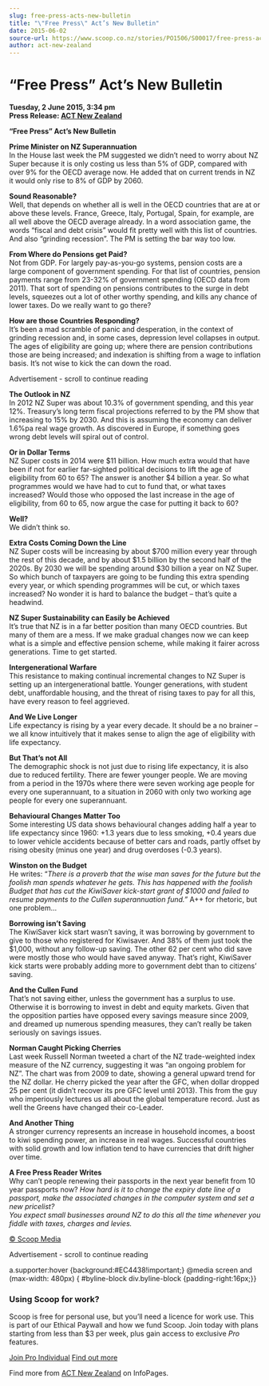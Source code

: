 ```yaml
---
slug: free-press-acts-new-bulletin
title: "\"Free Press\" Act’s New Bulletin"
date: 2015-06-02
source-url: https://www.scoop.co.nz/stories/PO1506/S00017/free-press-acts-new-bulletin.htm
author: act-new-zealand
---
```

“Free Press” Act’s New Bulletin
===============================

**Tuesday, 2 June 2015, 3:34 pm**  
**Press Release: [ACT New Zealand](https://info.scoop.co.nz/ACT_New_Zealand)**

**“Free Press” Act’s New Bulletin**

**Prime Minister on NZ Superannuation**  
In the House last week the PM suggested we didn’t need to worry about NZ Super because it is only costing us less than 5% of GDP, compared with over 9% for the OECD average now. He added that on current trends in NZ it would only rise to 8% of GDP by 2060.

**Sound Reasonable?**  
Well, that depends on whether all is well in the OECD countries that are at or above these levels. France, Greece, Italy, Portugal, Spain, for example, are all well above the OECD average already. In a word association game, the words “fiscal and debt crisis” would fit pretty well with this list of countries. And also “grinding recession”. The PM is setting the bar way too low.

**From Where do Pensions get Paid?**  
Not from GDP. For largely pay-as-you-go systems, pension costs are a large component of government spending. For that list of countries, pension payments range from 23-32% of government spending (OECD data from 2011). That sort of spending on pensions contributes to the surge in debt levels, squeezes out a lot of other worthy spending, and kills any chance of lower taxes. Do we really want to go there?

**How are those Countries Responding?**  
It’s been a mad scramble of panic and desperation, in the context of grinding recession and, in some cases, depression level collapses in output. The ages of eligibility are going up; where there are pension contributions those are being increased; and indexation is shifting from a wage to inflation basis. It’s not wise to kick the can down the road.

Advertisement - scroll to continue reading





**The Outlook in NZ**  
In 2012 NZ Super was about 10.3% of government spending, and this year 12%. Treasury’s long term fiscal projections referred to by the PM show that increasing to 15% by 2030. And this is assuming the economy can deliver 1.6%pa real wage growth. As discovered in Europe, if something goes wrong debt levels will spiral out of control.

**Or in Dollar Terms**  
NZ Super costs in 2014 were $11 billion. How much extra would that have been if not for earlier far-sighted political decisions to lift the age of eligibility from 60 to 65? The answer is another $4 billion a year. So what programmes would we have had to cut to fund that, or what taxes increased? Would those who opposed the last increase in the age of eligibility, from 60 to 65, now argue the case for putting it back to 60?

**Well?**  
We didn’t think so.

**Extra Costs Coming Down the Line**  
NZ Super costs will be increasing by about $700 million every year through the rest of this decade, and by about $1.5 billion by the second half of the 2020s. By 2030 we will be spending around $30 billion a year on NZ Super. So which bunch of taxpayers are going to be funding this extra spending every year, or which spending programmes will be cut, or which taxes increased? No wonder it is hard to balance the budget – that’s quite a headwind.

**NZ Super Sustainability can Easily be Achieved**  
It’s true that NZ is in a far better position than many OECD countries. But many of them are a mess. If we make gradual changes now we can keep what is a simple and effective pension scheme, while making it fairer across generations. Time to get started.

**Intergenerational Warfare**  
This resistance to making continual incremental changes to NZ Super is setting up an intergenerational battle. Younger generations, with student debt, unaffordable housing, and the threat of rising taxes to pay for all this, have every reason to feel aggrieved.

**And We Live Longer**  
Life expectancy is rising by a year every decade. It should be a no brainer – we all know intuitively that it makes sense to align the age of eligibility with life expectancy.

**But That’s not All**  
The demographic shock is not just due to rising life expectancy, it is also due to reduced fertility. There are fewer younger people. We are moving from a period in the 1970s where there were seven working age people for every one superannuant, to a situation in 2060 with only two working age people for every one superannuant.

**Behavioural Changes Matter Too**  
Some interesting US data shows behavioural changes adding half a year to life expectancy since 1960: +1.3 years due to less smoking, +0.4 years due to lower vehicle accidents because of better cars and roads, partly offset by rising obesity (minus one year) and drug overdoses (-0.3 years).

**Winston on the Budget**  
He writes: “_There is a proverb that the wise man saves for the future but the foolish man spends whatever he gets. This has happened with the foolish Budget that has cut the KiwiSaver kick-start grant of $1000 and failed to resume payments to the Cullen superannuation fund.”_ A++ for rhetoric, but one problem...

**Borrowing isn’t Saving**  
The KiwiSaver kick start wasn’t saving, it was borrowing by government to give to those who registered for Kiwisaver. And 38% of them just took the $1,000, without any follow-up saving. The other 62 per cent who did save were mostly those who would have saved anyway. That’s right, KiwiSaver kick starts were probably adding more to government debt than to citizens’ saving.

**And the Cullen Fund**  
That’s not saving either, unless the government has a surplus to use. Otherwise it is borrowing to invest in debt and equity markets. Given that the opposition parties have opposed every savings measure since 2009, and dreamed up numerous spending measures, they can’t really be taken seriously on savings issues.

**Norman Caught Picking Cherries**  
Last week Russell Norman tweeted a chart of the NZ trade-weighted index measure of the NZ currency, suggesting it was “an ongoing problem for NZ”. The chart was from 2009 to date, showing a general upward trend for the NZ dollar. He cherry picked the year after the GFC, when dollar dropped 25 per cent (it didn’t recover its pre GFC level until 2013). This from the guy who imperiously lectures us all about the global temperature record. Just as well the Greens have changed their co-Leader.

**And Another Thing**  
A stronger currency represents an increase in household incomes, a boost to kiwi spending power, an increase in real wages. Successful countries with solid growth and low inflation tend to have currencies that drift higher over time.

**A Free Press Reader Writes**  
Why can’t people renewing their passports in the next year benefit from 10 year passports now? _How hard is it to change the expiry date line of a passport, make the associated changes in the computer system and set a new pricelist?  
You expect small businesses around NZ to do this all the time whenever you fiddle with taxes, charges and levies._

  

[© Scoop Media](http://www.scoop.co.nz/about/terms.html)  

Advertisement - scroll to continue reading



a.supporter:hover {background:#EC4438!important;} @media screen and (max-width: 480px) { #byline-block div.byline-block {padding-right:16px;}}

### Using Scoop for work?

Scoop is free for personal use, but you’ll need a licence for work use. This is part of our Ethical Paywall and how we fund Scoop. Join today with plans starting from less than $3 per week, plus gain access to exclusive _Pro_ features.  
  
[Join Pro Individual](https://pro.scoop.co.nz/Individual/?from=ProIn24) [Find out more](https://pro.scoop.co.nz/using-scoop-for-work/?from=ProIn24)

Find more from [ACT New Zealand](https://info.scoop.co.nz/ACT_New_Zealand) on InfoPages.